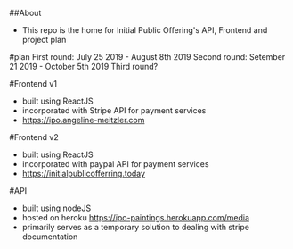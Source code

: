 ##About
- This repo is the home for Initial Public Offering's API, Frontend and project plan

#plan
First round: July 25 2019 - August 8th 2019
Second round: Setember 21 2019 - October 5th 2019
Third round?

#Frontend v1
- built using ReactJS
- incorporated with Stripe API for payment services
- https://ipo.angeline-meitzler.com

#Frontend v2
- built using ReactJS
- incorporated with paypal API for payment services
- https://initialpublicofferring.today

#API
- built using nodeJS
- hosted on heroku https://ipo-paintings.herokuapp.com/media
- primarily serves as a temporary solution to dealing with stripe documentation

